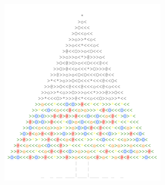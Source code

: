 <img align="left" style="float: left;" src="progress.png" width="530px">

<pre>
&nbsp;
&nbsp;
&nbsp;
&nbsp;
&nbsp;
&nbsp;
&nbsp;
&nbsp;
&nbsp;
&nbsp;
&nbsp;
&nbsp;
&nbsp;
&nbsp;
&nbsp;
<a href='day/10'>Day 10: Elves Look, Elves Say</a>
<a href='day/9'>Day 9: All in a Single Night</a>
<a href='day/8'>Day 8: Matchsticks</a>
<a href='day/7'>Day 7: Some Assembly Required</a>
<a href='day/6'>Day 6: Probably a Fire Hazard</a>
<a href='day/5'>Day 5: Doesn't He Have Intern-Elves For This?</a>
<a href='day/4'>Day 4: The Ideal Stocking Stuffer</a>
<a href='day/3'>Day 3: Perfectly Spherical Houses in a Vacuum</a>
<a href='day/2'>Day 2: I Was Told There Would Be No Math</a>
<a href='day/1'>Day 1: Not Quite Lisp</a>
&nbsp;
&nbsp;
&nbsp;
</pre>
